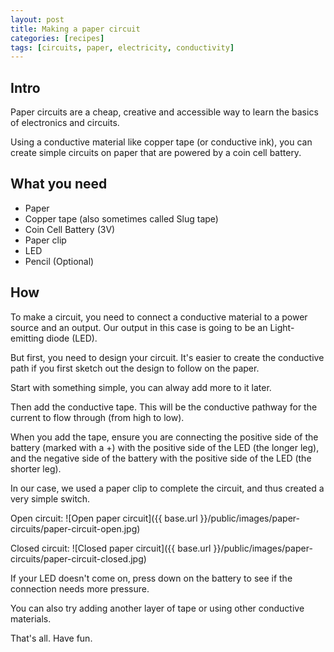 ```yaml
---
layout: post
title: Making a paper circuit
categories: [recipes]
tags: [circuits, paper, electricity, conductivity]
---
```


## Intro
Paper circuits are a cheap, creative and accessible way to learn the basics of electronics and circuits.

Using a conductive material like copper tape (or conductive ink), you can create simple circuits on paper that are powered by a coin cell battery.

## What you need

- Paper
- Copper tape (also sometimes called Slug tape)
- Coin Cell Battery (3V)
- Paper clip
- LED
- Pencil (Optional)

## How

To make a circuit, you need to connect a conductive material to a power source and an output. Our output in this case is going to be an Light-emitting diode (LED).

But first, you need to design your circuit. It's easier to create the conductive path if you first sketch out the design to follow on the paper.

Start with something simple, you can alway add more to it later.

Then add the conductive tape. This will be the conductive pathway for the current to flow through (from high to low).


When you add the tape, ensure you are connecting the positive side of the battery (marked with a +) with the positive side of the LED (the longer leg), and the negative side of the battery with the positive side of the LED (the shorter leg).

In our case, we used a paper clip to complete the circuit, and thus created a very simple switch.

Open circuit:
![Open paper circuit]({{ base.url }}/public/images/paper-circuits/paper-circuit-open.jpg)


Closed circuit:
![Closed paper circuit]({{ base.url }}/public/images/paper-circuits/paper-circuit-closed.jpg)


If your LED doesn't come on, press down on the battery to see if the connection needs more pressure.

You can also try adding another layer of tape or using other conductive materials. 

That's all. Have fun.
